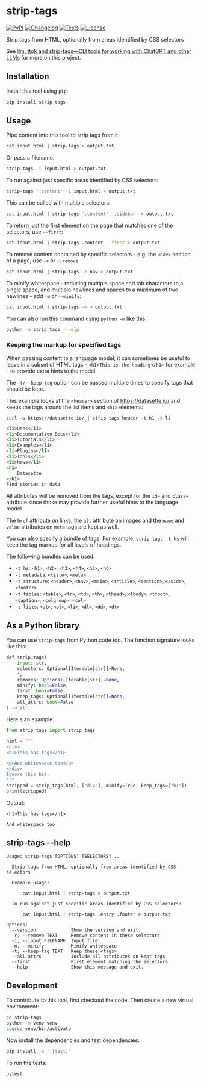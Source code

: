 # strip-tags

[![PyPI](https://img.shields.io/pypi/v/strip-tags.svg)](https://pypi.org/project/strip-tags/)
[![Changelog](https://img.shields.io/github/v/release/simonw/strip-tags?include_prereleases&label=changelog)](https://github.com/simonw/strip-tags/releases)
[![Tests](https://github.com/simonw/strip-tags/workflows/Test/badge.svg)](https://github.com/simonw/strip-tags/actions?query=workflow%3ATest)
[![License](https://img.shields.io/badge/license-Apache%202.0-blue.svg)](https://github.com/simonw/strip-tags/blob/master/LICENSE)

Strip tags from HTML, optionally from areas identified by CSS selectors

See [llm, ttok and strip-tags—CLI tools for working with ChatGPT and other LLMs](https://simonwillison.net/2023/May/18/cli-tools-for-llms/) for more on this project.

## Installation

Install this tool using `pip`:
```bash
pip install strip-tags
```
## Usage

Pipe content into this tool to strip tags from it:
```bash
cat input.html | strip-tags > output.txt
````
Or pass a filename:
```bash
strip-tags -i input.html > output.txt
```
To run against just specific areas identified by CSS selectors:
```bash
strip-tags '.content' -i input.html > output.txt
```
This can be called with multiple selectors:
```bash
cat input.html | strip-tags '.content' '.sidebar' > output.txt
```
To return just the first element on the page that matches one of the selectors, use `--first`:
```bash
cat input.html | strip-tags .content --first > output.txt
```
To remove content contained by specific selectors - e.g. the `<nav>` section of a page, use `-r` or `--remove`:
```bash
cat input.html | strip-tags -r nav > output.txt
```
To minify whitespace - reducing multiple space and tab characters to a single space, and multiple newlines and spaces to a maximum of two newlines - add `-m` or `--minify`:
```bash
cat input.html | strip-tags -m > output.txt
```
You can also run this command using `python -m` like this:
```bash
python -m strip_tags --help
```
### Keeping the markup for specified tags

When passing content to a language model, it can sometimes be useful to leave in a subset of HTML tags - `<h1>This is the heading</h1>` for example - to provide extra hints to the model.

The `-t/--keep-tag` option can be passed multiple times to specify tags that should be kept.

This example looks at the `<header>` section of https://datasette.io/ and keeps the tags around the list items and `<h1>` elements:

```
curl -s https://datasette.io/ | strip-tags header -t h1 -t li
```
```html
<li>Uses</li>
<li>Documentation Docs</li>
<li>Tutorials</li>
<li>Examples</li>
<li>Plugins</li>
<li>Tools</li>
<li>News</li>
<h1>
    Datasette
</h1>
Find stories in data
```
All attributes will be removed from the tags, except for the `id=` and `class=` attribute since those may provide further useful hints to the language model.

The `href` attribute on links, the `alt` attribute on images and the `name` and `value` attributes on `meta` tags are kept as well.

You can also specify a bundle of tags. For example, `strip-tags -t hs` will keep the tag markup for all levels of headings.

The following bundles can be used:

<!-- [[[cog
import cog
from strip_tags.lib import BUNDLES
lines = []
for name, tags in BUNDLES.items():
    lines.append("- `-t {}`: {}".format(name, ", ".join("`<{}>`".format(tag) for tag in tags)))
cog.out("\n".join(lines))
]]] -->
- `-t hs`: `<h1>`, `<h2>`, `<h3>`, `<h4>`, `<h5>`, `<h6>`
- `-t metadata`: `<title>`, `<meta>`
- `-t structure`: `<header>`, `<nav>`, `<main>`, `<article>`, `<section>`, `<aside>`, `<footer>`
- `-t tables`: `<table>`, `<tr>`, `<td>`, `<th>`, `<thead>`, `<tbody>`, `<tfoot>`, `<caption>`, `<colgroup>`, `<col>`
- `-t lists`: `<ul>`, `<ol>`, `<li>`, `<dl>`, `<dd>`, `<dt>`
<!-- [[[end]]] -->

## As a Python library

You can use `strip-tags` from Python code too. The function signature looks like this:

<!-- [[[cog
import ast
module = ast.parse(open("strip_tags/lib.py").read())
strip_tags = [
    fn for fn in module.body
    if getattr(fn, 'name', None) == 'strip_tags'
][0]
code = ast.unparse(strip_tags)
defline = code.split("\n")[0]
code = (
    ',\n    '.join(defline.split(', ')).replace(") ->", "\n) ->").replace("strip_tags(", "strip_tags(\n    ")
)
cog.out("```python\n{}\n```".format(code))
]]] -->
```python
def strip_tags(
    input: str,
    selectors: Optional[Iterable[str]]=None,
    *,
    removes: Optional[Iterable[str]]=None,
    minify: bool=False,
    first: bool=False,
    keep_tags: Optional[Iterable[str]]=None,
    all_attrs: bool=False
) -> str:
```
<!-- [[[end]]] -->

Here's an example:
```python
from strip_tags import strip_tags

html = """
<div>
<h1>This has tags</h1>

<p>And whitespace too</p>
</div>
Ignore this bit.
"""
stripped = strip_tags(html, ["div"], minify=True, keep_tags=["h1"])
print(stripped)
```
Output:
```
<h1>This has tags</h1>

And whitespace too
```

## strip-tags --help

<!-- [[[cog
import cog
from strip_tags import cli
from click.testing import CliRunner
runner = CliRunner()
result = runner.invoke(cli.cli, ["--help"])
help = result.output.replace("Usage: cli", "Usage: strip-tags")
cog.out(
    "```\n{}\n```".format(help)
)
]]] -->
```
Usage: strip-tags [OPTIONS] [SELECTORS]...

  Strip tags from HTML, optionally from areas identified by CSS selectors

  Example usage:

      cat input.html | strip-tags > output.txt

  To run against just specific areas identified by CSS selectors:

      cat input.html | strip-tags .entry .footer > output.txt

Options:
  --version             Show the version and exit.
  -r, --remove TEXT     Remove content in these selectors
  -i, --input FILENAME  Input file
  -m, --minify          Minify whitespace
  -t, --keep-tag TEXT   Keep these <tags>
  --all-attrs           Include all attributes on kept tags
  --first               First element matching the selectors
  --help                Show this message and exit.

```
<!-- [[[end]]] -->

## Development

To contribute to this tool, first checkout the code. Then create a new virtual environment:
```bash
cd strip-tags
python -m venv venv
source venv/bin/activate
```
Now install the dependencies and test dependencies:
```bash
pip install -e '.[test]'
```
To run the tests:
```bash
pytest
```
